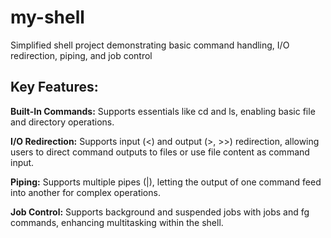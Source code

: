 # my-shell
Simplified shell project demonstrating basic command handling, I/O redirection, piping, and job control


## Key Features:

**Built-In Commands:** Supports essentials like cd and ls, enabling basic file and directory operations.

**I/O Redirection:** Supports input (<) and output (>, >>) redirection, allowing users to direct command outputs to files or use file content as command input.

**Piping:** Supports multiple pipes (|), letting the output of one command feed into another for complex operations.

**Job Control:** Supports background and suspended jobs with jobs and fg commands, enhancing multitasking within the shell.
